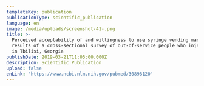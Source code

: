 ```yaml
---
templateKey: publication
publicationType: scientific_publication
language: en
image: /media/uploads/screenshot-41-.png
title: >-
  Perceived acceptability of and willingness to use syringe vending machines:
  results of a cross-sectional survey of out-of-service people who inject drugs
  in Tbilisi, Georgia
publishDate: 2019-03-21T11:05:00.000Z
description: Scientific Publication
upload: false
enLink: 'https://www.ncbi.nlm.nih.gov/pubmed/30898120'
---
```


